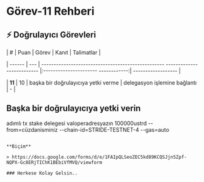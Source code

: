 # Görev-11 Rehberi

## ⚡ Doğrulayıcı Görevleri

| # | Puan | Görev | Kanıt | Talimatlar |

| ------ | --- | -------------------------------------------------- -------------------------- |:---------------------- ------------:| ------------------ |

| **11** | 10 | başka bir doğrulayıcıya yetki verme | delegasyon işlemine bağlantı | - |

## Başka bir doğrulayıcıya yetki verin	

adımlı tx stake delegesi valoperadresyazın 100000ustrd --from=cüzdanisminiz --chain-id=STRIDE-TESTNET-4 --gas=auto

```

**Biçim**

> https://docs.google.com/forms/d/e/1FAIpQLSeoZEC5kd89KCQSJjn5Zpf-NQPX-Gc8ERjTIChK1BEbiVfMVQ/viewform

### Herkese Kolay Gelsin..
